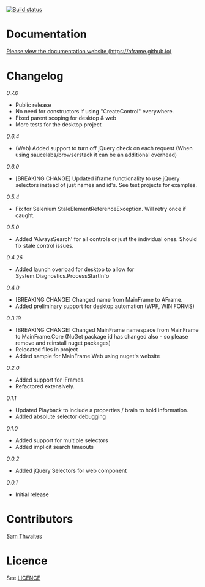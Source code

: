 [![Build status](https://ci.appveyor.com/api/projects/status/2ti8tnlabd7782fg/branch/master?svg=true)](https://ci.appveyor.com/project/Thwaitesy/aframe/branch/master)

Documentation
==========================================================================
[Please view the documentation website (https://aframe.github.io)](https://aframe.github.io)

Changelog
==========================================================================
*0.7.0*
- Public release
- No need for constructors if using "CreateControl" everywhere.
- Fixed parent scoping for desktop & web
- More tests for the desktop project

*0.6.4*
- (Web) Added support to turn off jQuery check on each request (When using saucelabs/browserstack it can be an additional overhead)

*0.6.0*
- [BREAKING CHANGE] Updated iframe functionality to use jQuery selectors instead of just names and id's. See test projects for examples.

*0.5.4*
- Fix for Selenium StaleElementReferenceException. Will retry once if caught.

*0.5.0*
- Added 'AlwaysSearch' for all controls or just the individual ones. Should fix stale control issues.  

*0.4.26*
- Added launch overload for desktop to allow for System.Diagnostics.ProcessStartInfo 

*0.4.0*
- [BREAKING CHANGE] Changed name from MainFrame to AFrame.
- Added preliminary support for desktop automation (WPF, WIN FORMS)

*0.3.19*
- [BREAKING CHANGE] Changed MainFrame namespace from MainFrame to MainFrame.Core (NuGet package id has changed also - so please remove and reinstall nuget packages)
- Relocated files in project
- Added sample for MainFrame.Web using nuget's website

*0.2.0*
- Added support for iFrames.
- Refactored extensively.

*0.1.1*
- Updated Playback to include a properties / brain to hold information.
- Added absolute selector debugging 

*0.1.0*
- Added support for multiple selectors
- Added implicit search timeouts

*0.0.2*
- Added jQuery Selectors for web component

*0.0.1*
- Initial release

Contributors
==========================================================================
[Sam Thwaites](https://github.com/Thwaitesy)   

Licence
==========================================================================
See [LICENCE](https://github.com/Thwaitesy/AFrame/blob/master/LICENCE)